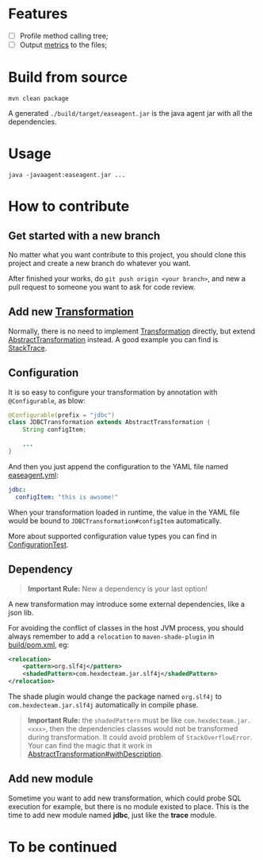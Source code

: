 # Features

* [ ] Profile method calling tree;
* [ ] Output [metrics](http://metrics.dropwizard.io/) to the files;

# Build from source

```
mvn clean package
```

A generated `./build/target/easeagent.jar` is the java agent jar with all the dependencies.

# Usage

```
java -javaagent:easeagent.jar ...
```

# How to contribute

## Get started with a new branch

No matter what you want contribute to this project, you should clone this project and create a new branch do whatever you want.

After finished your works, do `git push origin <your branch>`, and new a pull request to someone you want to ask for code review.

## Add new [Transformation][t]

Normally, there is no need to implement [Transformation][t] directly, but extend [AbstractTransformation][at] instead.
A good example you can find is [StackTrace][st].

## Configuration

It is so easy to configure your transformation by annotation with `@Configurable`, as blow:

```java
@Configurable(prefix = "jdbc")
class JDBCTransformation extends AbstractTransformation {
    String configItem;

    ...
}
```

And then you just append the configuration to the YAML file named [easeagent.yml][yml]:

```yml
jdbc:
  configItem: "this is awsome!"
```

When your transformation loaded in runtime, the value in the YAML file would be bound to `JDBCTransformation#configItem` automatically.

More about supported configuration value types you can find in [ConfigurationTest][ct].

## Dependency

> **Important Rule:** New a dependency is your last option!

A new transformation may introduce some external dependencies, like a json lib.

For avoiding the conflict of classes in the host JVM process, you should always remember to add a `relocation` to `maven-shade-plugin`
in [build/pom.xml][rl], eg:

```xml
<relocation>
    <pattern>org.slf4j</pattern>
    <shadedPattern>com.hexdecteam.jar.slf4j</shadedPattern>
</relocation>
```


The shade plugin would change the package named `org.slf4j` to `com.hexdecteam.jar.slf4j` automatically in compile phase.

> **Important Rule:** the `shadedPattern` must be like `com.hexdecteam.jar.<xxx>`,
> then the dependencies classes would not be transformed during transformation.
> It could avoid problem of `StackOverflowError`.
> Your can find the magic that it work in [AbstractTransformation#withDescription][at].

## Add new module

Sometime you want to add new transformation, which could probe SQL execution for example,
but there is no module existed to place. This is the time to add new module named **jdbc**,
just like the **trace** module.


# To be continued

[t]: https://github.com/hexdecteam/easeagent/blob/master/core/src/main/java/com/hexdecteam/easeagent/Transformation.java
[at]: https://github.com/hexdecteam/easeagent/blob/master/core/src/main/java/com/hexdecteam/easeagent/AbstractTransformation.java
[st]: https://github.com/hexdecteam/easeagent/blob/master/trace/src/main/java/com/hexdecteam/easeagent/StackTrace.java
[ct]: https://github.com/hexdecteam/easeagent/blob/master/agent/src/test/java/com/hexdecteam/easeagent/ConfigurationTest.java
[rl]: https://github.com/hexdecteam/easeagent/blob/master/build/pom.xml
[yml]: https://github.com/hexdecteam/easeagent/blob/master/build/src/main/resources/easeagent.yml